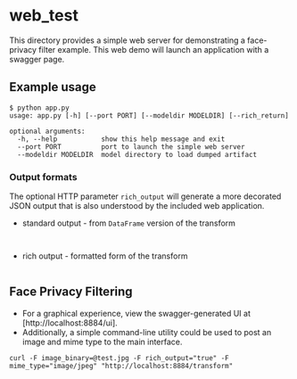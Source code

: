 # web_test
This directory provides a simple web server for demonstrating a face-privacy filter example.
This web demo will launch an application with a swagger page.

## Example usage

```
$ python app.py
usage: app.py [-h] [--port PORT] [--modeldir MODELDIR] [--rich_return]

optional arguments:
  -h, --help           show this help message and exit
  --port PORT          port to launch the simple web server
  --modeldir MODELDIR  model directory to load dumped artifact
```

### Output formats
The optional HTTP parameter `rich_output` will generate a more decorated JSON output
 that is also understood by the included web application.

* standard output - from `DataFrame` version of the transform
```


```


* rich output - formatted form of the transform
```
```

## Face Privacy Filtering

* For a graphical experience, view the swagger-generated UI at [http://localhost:8884/ui].
* Additionally, a simple command-line utility could be used to post an image
and mime type to the main interface.
```
curl -F image_binary=@test.jpg -F rich_output="true" -F mime_type="image/jpeg" "http://localhost:8884/transform"
```